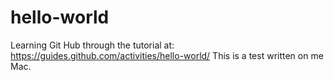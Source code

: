 # hello-world
Learning Git Hub through the tutorial at: https://guides.github.com/activities/hello-world/
This is a test written on me Mac.
